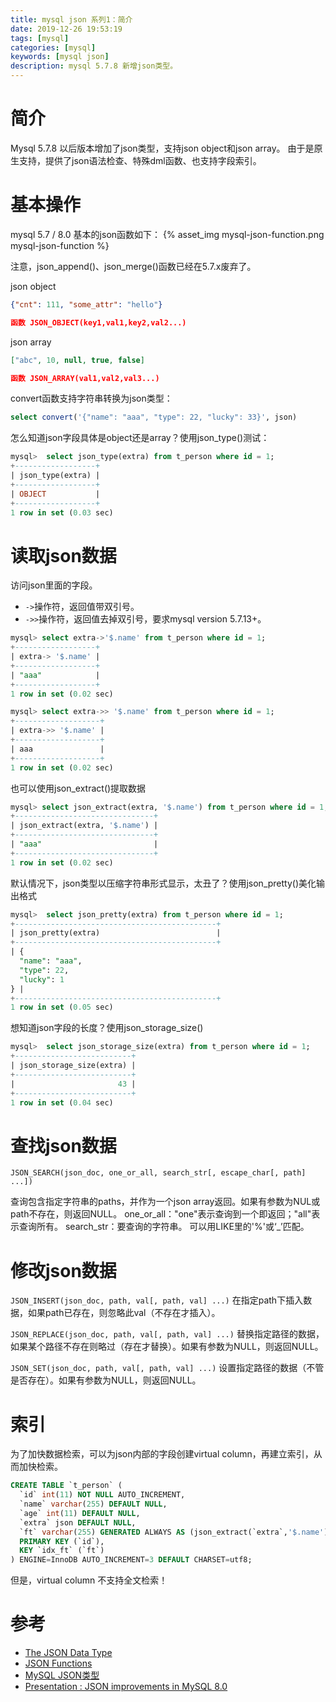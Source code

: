```yaml
---
title: mysql json 系列1：简介
date: 2019-12-26 19:53:19
tags: [mysql]
categories: [mysql]
keywords: [mysql json]
description: mysql 5.7.8 新增json类型。
---
```


# 简介

Mysql 5.7.8 以后版本增加了json类型，支持json object和json array。
由于是原生支持，提供了json语法检查、特殊dml函数、也支持字段索引。
<!-- more -->

# 基本操作

mysql 5.7 / 8.0 基本的json函数如下：
{% asset_img mysql-json-function.png mysql-json-function %}

注意，json_append()、json_merge()函数已经在5.7.x废弃了。


json object
```json
{"cnt": 111, "some_attr": "hello"}

函数 JSON_OBJECT(key1,val1,key2,val2...)
```

json array
```json
["abc", 10, null, true, false]

函数 JSON_ARRAY(val1,val2,val3...)
```

convert函数支持字符串转换为json类型：
```sql
select convert('{"name": "aaa", "type": 22, "lucky": 33}', json)
```

怎么知道json字段具体是object还是array？使用json_type()测试：
```sql
mysql>  select json_type(extra) from t_person where id = 1;
+------------------+
| json_type(extra) |
+------------------+
| OBJECT           |
+------------------+
1 row in set (0.03 sec)
```

# 读取json数据


访问json里面的字段。
- `->`操作符，返回值带双引号。
- `->>`操作符，返回值去掉双引号，要求mysql version 5.7.13+。
```sql
mysql> select extra->'$.name' from t_person where id = 1;
+------------------+
| extra-> '$.name' |
+------------------+
| "aaa"            |
+------------------+
1 row in set (0.02 sec)

mysql> select extra->> '$.name' from t_person where id = 1;
+-------------------+
| extra->> '$.name' |
+-------------------+
| aaa               |
+-------------------+
1 row in set (0.02 sec)
```

也可以使用json_extract()提取数据
```sql
mysql> select json_extract(extra, '$.name') from t_person where id = 1;
+-------------------------------+
| json_extract(extra, '$.name') |
+-------------------------------+
| "aaa"                         |
+-------------------------------+
1 row in set (0.02 sec)
```

默认情况下，json类型以压缩字符串形式显示，太丑了？使用json_pretty()美化输出格式
```sql
mysql>  select json_pretty(extra) from t_person where id = 1;
+---------------------------------------------+
| json_pretty(extra)                          |
+---------------------------------------------+
| {
  "name": "aaa",
  "type": 22,
  "lucky": 1
} |
+---------------------------------------------+
1 row in set (0.05 sec)
```

想知道json字段的长度？使用json_storage_size()
```sql
mysql>  select json_storage_size(extra) from t_person where id = 1;
+--------------------------+
| json_storage_size(extra) |
+--------------------------+
|                       43 |
+--------------------------+
1 row in set (0.04 sec)
```

# 查找json数据

```
JSON_SEARCH(json_doc, one_or_all, search_str[, escape_char[, path] ...])
```
查询包含指定字符串的paths，并作为一个json array返回。如果有参数为NUL或path不存在，则返回NULL。
one_or_all："one"表示查询到一个即返回；"all"表示查询所有。
search_str：要查询的字符串。 可以用LIKE里的'%'或‘_’匹配。

# 修改json数据

`JSON_INSERT(json_doc, path, val[, path, val] ...)`
在指定path下插入数据，如果path已存在，则忽略此val（不存在才插入）。

`JSON_REPLACE(json_doc, path, val[, path, val] ...)`
替换指定路径的数据，如果某个路径不存在则略过（存在才替换）。如果有参数为NULL，则返回NULL。

`JSON_SET(json_doc, path, val[, path, val] ...)`
设置指定路径的数据（不管是否存在）。如果有参数为NULL，则返回NULL。

# 索引

为了加快数据检索，可以为json内部的字段创建virtual column，再建立索引，从而加快检索。
```sql
CREATE TABLE `t_person` (
  `id` int(11) NOT NULL AUTO_INCREMENT,
  `name` varchar(255) DEFAULT NULL,
  `age` int(11) DEFAULT NULL,
  `extra` json DEFAULT NULL,
  `ft` varchar(255) GENERATED ALWAYS AS (json_extract(`extra`,'$.name')) VIRTUAL,
  PRIMARY KEY (`id`),
  KEY `idx_ft` (`ft`)
) ENGINE=InnoDB AUTO_INCREMENT=3 DEFAULT CHARSET=utf8;
```

但是，virtual column 不支持全文检索！

# 参考

- [The JSON Data Type](https://dev.mysql.com/doc/refman/5.7/en/json.html)
- [JSON Functions](https://dev.mysql.com/doc/refman/5.7/en/json-functions.html)
- [MySQL JSON类型](https://www.jianshu.com/p/25161add5e4b)
- [Presentation : JSON improvements in MySQL 8.0](https://mydbops.wordpress.com/2019/02/26/presentation-json-improvements-in-mysql-8-0/)
